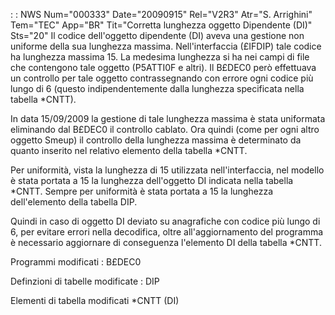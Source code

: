  :  : NWS Num="000333" Date="20090915" Rel="V2R3" Atr="S. Arrighini" Tem="TEC" App="BR" Tit="Corretta lunghezza oggetto Dipendente (DI)" Sts="20"
Il codice dell'oggetto dipendente (DI) aveva una gestione non uniforme della sua lunghezza massima.
Nell'interfaccia (£IFDIP) tale codice ha lunghezza massima 15. La medesima lunghezza si ha nei campi
di file che contengono tale oggetto (P5ATTI0F e altri).
Il B£DEC0 però effettuava un controllo per tale oggetto contrassegnando con errore ogni codice più
lungo di 6 (questo indipendentemente dalla lunghezza specificata nella tabella *CNTT).

In data 15/09/2009 la gestione di tale lunghezza massima è stata uniformata eliminando dal B£DEC0 il controllo cablato.
Ora quindi (come per ogni altro oggetto Smeup) il controllo della lunghezza massima è determinato da
quanto inserito nel relativo elemento della tabella *CNTT.

Per uniformità, vista la lunghezza di 15 utilizzata nell'interfaccia, nel modello è stata portata a
15 la lunghezza dell'oggetto DI indicata nella tabella *CNTT.
Sempre per uniformità è stata portata a 15 la lunghezza dell'elemento della tabella DIP.

Quindi in caso di oggetto DI deviato su anagrafiche con codice più lungo di 6, per evitare errori nella decodifica, oltre all'aggiornamento del programma è necessario aggiornare di conseguenza l'elemento DI della tabella *CNTT.

Programmi modificati : 
B£DEC0

Definzioni di tabelle modificate : 
DIP

Elementi di tabella modificati
*CNTT (DI)
